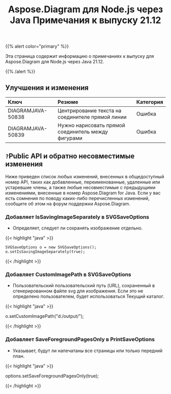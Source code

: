 ﻿---
title: Aspose.Diagram для Node.js через Java Примечания к выпуску 21.12
type: docs
weight: 3
url: /ru/java/aspose-diagram-for-node-js-via-java-21-12-release-notes/
---
{{% alert color="primary" %}}

Эта страница содержит информацию о примечаниях к выпуску для Aspose.Diagram для Node.js через Java 21.12.


{{% /alert %}}
## **Улучшения и изменения**  ##

|**Ключ**|**Резюме**|**Категория**|
|:- |:- |:- |
|DIAGRAMJAVA-50838|Центрирование текста на соединителе прямой линии|Ошибка|
|DIAGRAMJAVA-50839|Нужно нарисовать прямой соединитель между фигурами|Ошибка|
## `?`**Public API и обратно несовместимые изменения**
Ниже приведен список любых изменений, внесенных в общедоступный номер API, таких как добавленные, переименованные, удаленные или устаревшие члены, а также любые несовместимые с предыдущими изменениями, внесенные в номер Aspose.Diagram for Java. Если у вас есть сомнения по поводу каких-либо перечисленных изменений, сообщите об этом на форум поддержки Aspose.Diagram.


### **Добавляет IsSavingImageSeparately в SVGSaveOptions**
- Определяет, следует ли сохранять изображение отдельно.

{{< highlight "java" >}}

    SVGSaveOptions o = new SVGSaveOptions();
    o.setIsSavingImageSeparately(true);

{{< /highlight >}}


### **Добавляет CustomImagePath в SVGSaveOptions**
- Пользовательский пользовательский путь (URL), сохраненный в сгенерированном файле svg для изображения. Если это не определено пользователем, будет использоваться Текущий каталог.

{{< highlight "java" >}}

  o.setCustomImagePath("d:/output/");

{{< /highlight >}}

### **Добавляет SaveForegroundPagesOnly в PrintSaveOptions**
- Указывает, будут ли напечатаны все страницы или только передний план.

{{< highlight "java" >}}

 options.setSaveForegroundPagesOnly(true);

{{< /highlight >}}

